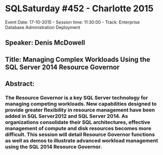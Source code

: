 # SQLSaturday #452 - Charlotte 2015
Event Date: 17-10-2015 - Session time: 11:30:00 - Track: Enterprise Database Administration  Deployment
## Speaker: Denis McDowell
## Title: Managing Complex Workloads Using the SQL Server 2014 Resource Governor
## Abstract:
### The Resource Governor is a key SQL Server technology for managing competing workloads. New capabilities designed to provide greater flexibility in resource management have been added in SQL Server2012 and SQL Server 2014. As organizations consolidate their SQL architectures, effective management of compute and disk resources becomes more difficult. This session will detail Resource Governor functions as well as demos to illustrate advanced workload management using the SQL 2014 Resource Governor.
